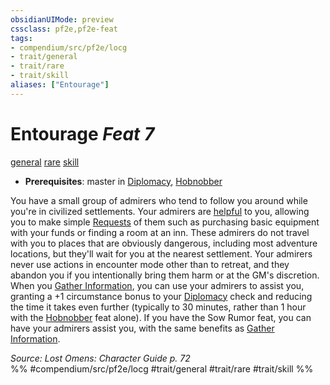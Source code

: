 ```yaml
---
obsidianUIMode: preview
cssclass: pf2e,pf2e-feat
tags:
- compendium/src/pf2e/locg
- trait/general
- trait/rare
- trait/skill
aliases: ["Entourage"]
---
```

# Entourage  *Feat 7*  
[general](/rules/traits/general.md)  [rare](/rules/traits/rare.md)  [skill](/rules/traits/skill.md)  

- **Prerequisites**: master in [Diplomacy](/compendium/skills.md#Diplomacy), [Hobnobber](/compendium/feats/hobnobber.md)

You have a small group of admirers who tend to follow you around while you're in civilized settlements. Your admirers are [helpful](/rules/conditions.md#Helpful) to you, allowing you to make simple [Requests](/rules/actions/request.md) of them such as purchasing basic equipment with your funds or finding a room at an inn. These admirers do not travel with you to places that are obviously dangerous, including most adventure locations, but they'll wait for you at the nearest settlement. Your admirers never use actions in encounter mode other than to retreat, and they abandon you if you intentionally bring them harm or at the GM's discretion. When you [Gather Information](/rules/actions/gather-information.md), you can use your admirers to assist you, granting a +1 circumstance bonus to your [Diplomacy](/compendium/skills.md#Diplomacy) check and reducing the time it takes even further (typically to 30 minutes, rather than 1 hour with the [Hobnobber](/compendium/feats/hobnobber.md) feat alone). If you have the Sow Rumor feat, you can have your admirers assist you, with the same benefits as [Gather Information](/rules/actions/gather-information.md).

*Source: Lost Omens: Character Guide p. 72*  
%% #compendium/src/pf2e/locg #trait/general #trait/rare #trait/skill %%